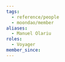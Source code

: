 ```yaml
---
tags:
  - reference/people
  - moondao/member
aliases:
  - Manuel Olariu
roles:
  - Voyager
member_since:
---
```


